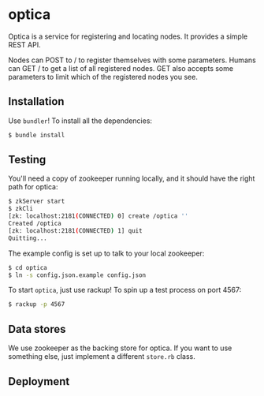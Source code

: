 # optica #

Optica is a service for registering and locating nodes.
It provides a simple REST API.

Nodes can POST to / to register themselves with some parameters.
Humans can GET / to get a list of all registered nodes.
GET also accepts some parameters to limit which of the registered nodes you see.

## Installation ##

Use `bundler`!
To install all the dependencies:

```bash
$ bundle install
```

## Testing ##

You'll need a copy of zookeeper running locally, and it should have the right path for optica:

```bash
$ zkServer start
$ zkCli
[zk: localhost:2181(CONNECTED) 0] create /optica ''
Created /optica
[zk: localhost:2181(CONNECTED) 1] quit
Quitting...
```

The example config is set up to talk to your local zookeeper:

```bash
$ cd optica
$ ln -s config.json.example config.json
```

To start `optica`, just use rackup!
To spin up a test process on port 4567:

```bash
$ rackup -p 4567
```

## Data stores ##

We use zookeeper as the backing store for optica.
If you want to use something else, just implement a different `store.rb` class.

## Deployment ##

